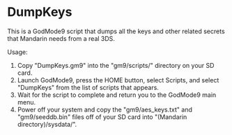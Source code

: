 # DumpKeys

This is a GodMode9 script that dumps all the keys and other related secrets that Mandarin needs from a real 3DS.

Usage:
1. Copy "DumpKeys.gm9" into the "gm9/scripts/" directory on your SD card.
2. Launch GodMode9, press the HOME button, select Scripts, and select "DumpKeys" from the list of scripts that appears.
3. Wait for the script to complete and return you to the GodMode9 main menu.
4. Power off your system and copy the "gm9/aes_keys.txt" and "gm9/seeddb.bin" files off of your SD card into "(Mandarin directory)/sysdata/".

